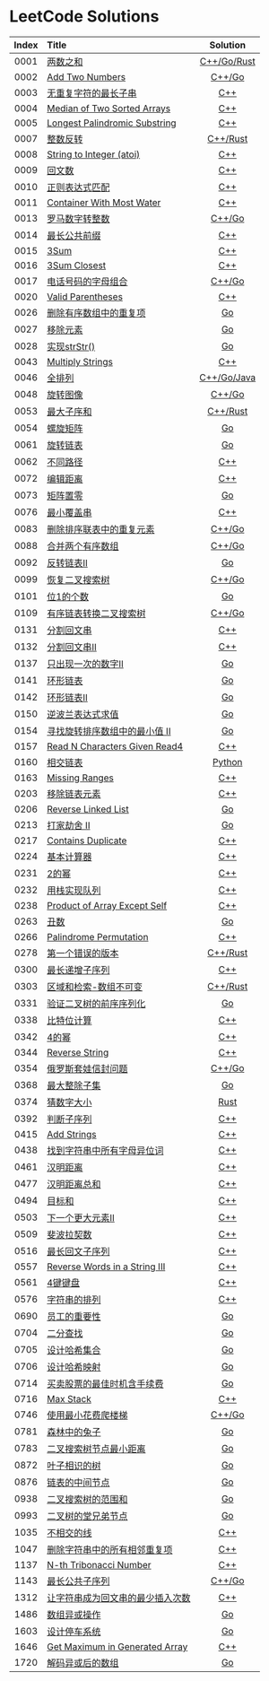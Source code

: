 # LeetCode Solutions

| Index | Title | Solution |
| :---: | :---- | :------: |
| 0001 | [两数之和]( https://leetcode-cn.com/problems/two-sum )  | [C++/Go/Rust]( src/p0001 ) |
| 0002 | [Add Two Numbers]( https://leetcode-cn.com/problems/add-two-numbers )  | [C++/Go]( src/p0002 ) |
| 0003 | [无重复字符的最长子串]( https://leetcode-cn.com/problems/longest-substring-without-repeating-character )  | [C++]( src/p0003 ) |
| 0004 | [Median of Two Sorted Arrays]( https://leetcode-cn.com/problems/median-of-two-sorted-arrays )  | [C++]( src/p0004 ) |
| 0005 | [Longest Palindromic Substring]( https://leetcode-cn.com/problems/longest-palindromic-substring )  | [C++]( src/p0005 ) |
| 0007 | [整数反转]( https://leetcode-cn.com/problems/reverse-integer )  | [C++/Rust]( src/p0007 ) |
| 0008 | [String to Integer (atoi)]( https://leetcode-cn.com/problems/string-to-integer-atoi )  | [C++]( src/p0008 ) |
| 0009 | [回文数]( https://leetcode-cn.com/problems/palindrome-number )  | [C++]( src/p0009 ) |
| 0010 | [正则表达式匹配]( https://leetcode-cn.com/problems/regular-expression-matching )  | [C++]( src/p0010 ) |
| 0011 | [Container With Most Water]( https://leetcode-cn.com/problems/container-with-most-water )  | [C++]( src/p0011 ) |
| 0013 | [罗马数字转整数]( https://leetcode-cn.com/problems/roman-to-integer )  | [C++/Go]( src/p0013 ) |
| 0014 | [最长公共前缀]( https://leetcode-cn.com/problems/longest-common-prefix )  | [C++]( src/p0014 ) |
| 0015 | [3Sum]( https://leetcode-cn.com/problems/3sum )  | [C++]( src/p0015 ) |
| 0016 | [3Sum Closest]( https://leetcode-cn.com/problems/3sum-closest )  | [C++]( src/p0016 ) |
| 0017 | [电话号码的字母组合]( https://leetcode-cn.com/problems/letter-combinations-of-a-phone-number )  | [C++/Go]( src/p0017 ) |
| 0020 | [Valid Parentheses]( https://leetcode-cn.com/problems/valid-parentheses )  | [C++]( src/p0020 ) |
| 0026 | [删除有序数组中的重复项]( https://leetcode-cn.com/problems/remove-duplicates-from-sorted-array )  | [Go]( src/p0026 ) |
| 0027 | [移除元素]( https://leetcode-cn.com/problems/remove-element )  | [Go]( src/p0027 ) |
| 0028 | [实现strStr()]( https://leetcode-cn.com/problems/implement-strstr )  | [Go]( src/p0028 ) |
| 0043 | [Multiply Strings]( https://leetcode-cn.com/problems/multiply-strings )  | [C++]( src/p0043 ) |
| 0046 | [全排列]( https://leetcode-cn.com/problems/permutations )  | [C++/Go/Java]( src/p0046 ) |
| 0048 | [旋转图像]( https://leetcode-cn.com/problems/rotate-image/ )  | [C++/Go]( src/p0048 ) |
| 0053 | [最大子序和]( https://leetcode-cn.com/problems/maximum-subarray )  | [C++/Rust]( src/p0053 ) |
| 0054 | [螺旋矩阵]( https://leetcode-cn.com/problems/spiral-matrix )  | [Go]( src/p0054 ) |
| 0061 | [旋转链表]( https://leetcode-cn.com/problems/rotate-list )  | [Go]( src/p0061 ) |
| 0062 | [不同路径]( https://leetcode-cn.com/problems/unique-paths )  | [C++]( src/p0062 ) |
| 0072 | [编辑距离]( https://leetcode-cn.com/problems/edit-distance )  | [C++]( src/p0072 ) |
| 0073 | [矩阵置零]( https://leetcode-cn.com/problems/set-matrix-zeroes )  | [Go]( src/p0073 ) |
| 0076 | [最小覆盖串]( https://leetcode-cn.com/problems/minimum-window-substring )  | [C++]( src/p0076 ) |
| 0083 | [删除排序联表中的重复元素]( https://leetcode-cn.com/problems/remove-duplicates-from-sorted-list )  | [C++/Go]( src/p0083 ) |
| 0088 | [合并两个有序数组]( https://leetcode-cn.com/problems/merge-sorted-array )  | [C++/Go]( src/p0088 ) |
| 0092 | [反转链表II]( https://leetcode-cn.com/problems/reverse-linked-list-ii )  | [Go]( src/p0092 ) |
| 0099 | [恢复二叉搜索树]( https://leetcode-cn.com/problems/recover-binary-search-tree )  | [C++/Go]( src/p0099 ) |
| 0101 | [位1的个数]( https://leetcode-cn.com/problems/number-of-1-bits )  | [Go]( src/p0101 ) |
| 0109 | [有序链表转换二叉搜索树]( https://leetcode-cn.com/problems/convert-sorted-list-to-binary-search-tree )  | [C++/Go]( src/p0109 ) |
| 0131 | [分割回文串]( https://leetcode-cn.com/problems/palindrome-partitioning )  | [C++]( src/p0131 ) |
| 0132 | [分割回文串II]( https://leetcode-cn.com/problems/palindrome-partitioning-ii )  | [C++]( src/p0132 ) |
| 0137 | [只出现一次的数字II]( https://leetcode-cn.com/problems/single-number-ii )  | [Go]( src/p0137 ) |
| 0141 | [环形链表]( https://leetcode-cn.com/problems/linked-list-cycle )  | [Go]( src/p0141 ) |
| 0142 | [环形链表II]( https://leetcode-cn.com/problems/linked-list-cycle-ii )  | [Go]( src/p0142 ) |
| 0150 | [逆波兰表达式求值]( https://leetcode-cn.com/problems/evaluate-reverse-polish-notation )  | [Go]( src/p0150 ) |
| 0154 | [寻找旋转排序数组中的最小值 II]( https://leetcode-cn.com/problems/find-minimum-in-rotated-sorted-array-ii )  | [Go]( src/p0154 ) |
| 0157 | [Read N Characters Given Read4]( https://leetcode-cn.com/problems/read-n-characters-given-read4 )  | [C++]( src/p0157 ) |
| 0160 | [相交链表]( https://leetcode-cn.com/problems/intersection-of-two-linked-lists )  | [Python]( src/p0160 ) |
| 0163 | [Missing Ranges]( https://leetcode-cn.com/problems/missing-ranges )  | [C++]( src/p0163 ) |
| 0203 | [移除链表元素]( https://leetcode-cn.com/problems/remove-linked-list-elements )  | [C++]( src/p0203 ) |
| 0206 | [Reverse Linked List]( https://leetcode-cn.com/problems/reverse-linked-list )  | [Go]( src/p0206 ) |
| 0213 | [打家劫舍 II]( https://leetcode-cn.com/problems/house-robber-ii )  | [Go]( src/p0213 ) |
| 0217 | [Contains Duplicate]( https://leetcode-cn.com/problems/contains-duplicate )  | [C++]( src/p0217 ) |
| 0224 | [基本计算器]( https://leetcode-cn.com/problems/basic-calculator )  | [C++]( src/p0224 ) |
| 0231 | [2的幂]( https://leetcode-cn.com/problems/power-of-two )  | [C++]( src/p0231 ) |
| 0232 | [用栈实现队列]( https://leetcode-cn.com/problems/implement-queue-using-stacks )  | [C++]( src/p0232 ) |
| 0238 | [Product of Array Except Self]( https://leetcode-cn.com/problems/product-of-array-except-self )  | [C++]( src/p0238 ) |
| 0263 | [丑数]( https://leetcode-cn.com/problems/ugly-number )  | [Go]( src/p0263 ) |
| 0266 | [Palindrome Permutation]( https://leetcode-cn.com/problems/palindrome-permutation )  | [C++]( src/p0266 ) |
| 0278 | [第一个错误的版本]( https://leetcode-cn.com/problems/first-bad-version )  | [C++/Rust]( src/p0278 ) |
| 0300 | [最长递增子序列]( https://leetcode-cn.com/problems/longest-increasing-subsequence )  | [C++]( src/p0300 ) |
| 0303 | [区域和检索-数组不可变]( https://leetcode-cn.com/problems/range-sum-query-immutable )  | [C++/Rust]( src/p0303 ) |
| 0331 | [验证二叉树的前序序列化]( https://leetcode-cn.com/problems/verify-preorder-serialization-of-a-binary-tree )  | [Go]( src/p0331 ) |
| 0338 | [比特位计算]( https://leetcode-cn.com/problems/counting-bits/ )  | [C++]( src/p0338 ) |
| 0342 | [4的幂]( https://leetcode-cn.com/problems/power-of-four )  | [C++]( src/p0342 ) |
| 0344 | [Reverse String]( https://leetcode-cn.com/problems/reverse-string )  | [C++]( src/p0344 ) |
| 0354 | [俄罗斯套娃信封问题]( https://leetcode-cn.com/problems/russian-doll-envelopes )  | [C++/Go]( src/p0354 ) |
| 0368 | [最大整除子集]( https://leetcode-cn.com/problems/largest-divisible-subset )  | [Go]( src/p0368 ) |
| 0374 | [猜数字大小]( https://leetcode-cn.com/problems/find-all-anagrams-in-a-string )  | [Rust]( src/p0374 ) |
| 0392 | [判断子序列]( https://leetcode-cn.com/problems/is-subsequence )  | [C++]( src/p0392 ) |
| 0415 | [Add Strings]( https://leetcode-cn.com/problems/add-strings )  | [C++]( src/p0415 ) |
| 0438 | [找到字符串中所有字母异位词]( https://leetcode-cn.com/problems/find-all-anagrams-in-a-string )  | [C++]( src/p0438 ) |
| 0461 | [汉明距离]( https://leetcode-cn.com/problems/hamming-distance )  | [C++]( src/p0461 ) |
| 0477 | [汉明距离总和]( https://leetcode-cn.com/problems/total-hamming-distance )  | [C++]( src/p0477 ) |
| 0494 | [目标和]( https://leetcode-cn.com/problems/target-sum )  | [C++]( src/p0494 ) |
| 0503 | [下一个更大元素II]( https://leetcode-cn.com/problems/next-greater-element-ii )  | [C++]( src/p0503 ) |
| 0509 | [斐波拉契数]( https://leetcode-cn.com/problems/fibonacci-number )  | [C++]( src/p0509 ) |
| 0516 | [最长回文子序列]( https://leetcode-cn.com/problems/longest-palindromic-subsequence )  | [C++]( src/p0516 ) |
| 0557 | [Reverse Words in a String III]( https://leetcode-cn.com/problems/reverse-words-in-a-string-iii )  | [C++]( src/p0557 ) |
| 0561 | [4键键盘]( https://leetcode-cn.com/problems/4-keys-keyboard )  | [C++]( src/p0561 ) |
| 0576 | [字符串的排列]( https://leetcode-cn.com/problems/permutation-in-string )  | [C++]( src/p0567 ) |
| 0690 | [员工的重要性]( https://leetcode-cn.com/problems/employee-importance/submissions )  | [Go]( src/p0690 ) |
| 0704 | [二分查找]( https://leetcode-cn.com/problems/binary-search )  | [Go]( src/p0704 ) |
| 0705 | [设计哈希集合]( https://leetcode-cn.com/problems/design-hashset )  | [Go]( src/p0705 ) |
| 0706 | [设计哈希映射]( https://leetcode-cn.com/problems/design-hashmap )  | [Go]( src/p0706 ) |
| 0714 | [买卖股票的最佳时机含手续费]( https://leetcode-cn.com/problems/best-time-to-buy-and-sell-stock-with-transaction-fee )  | [Go]( src/p0714 ) |
| 0716 | [Max Stack]( https://leetcode-cn.com/problems/max-stack )  | [C++]( src/p0716 ) |
| 0746 | [使用最小花费爬楼梯]( https://leetcode-cn.com/problems/min-cost-climbing-stairs )  | [C++/Go]( src/p0746 ) |
| 0781 | [森林中的兔子]( https://leetcode-cn.com/problems/rabbits-in-forest )  | [Go]( src/p0781 ) |
| 0783 | [二叉搜索树节点最小距离]( https://leetcode-cn.com/problems/minimum-distance-between-bst-nodes )  | [Go]( src/p0783 ) |
| 0872 | [叶子相识的树]( https://leetcode-cn.com/problems/leaf-similar-trees )  | [Go]( src/p0872 ) |
| 0876 | [链表的中间节点]( https://leetcode-cn.com/problems/middle-of-the-linked-list )  | [Go]( src/p0876 ) |
| 0938 | [二叉搜索树的范围和]( https://leetcode-cn.com/problems/range-sum-of-bst )  | [Go]( src/p0938 ) |
| 0993 | [二叉树的堂兄弟节点]( https://leetcode-cn.com/problems/cousins-in-binary-tree )  | [Go]( src/p0993 ) |
| 1035 | [不相交的线]( https://leetcode-cn.com/problems/uncrossed-lines )  | [C++]( src/p1035 ) |
| 1047 | [删除字符串中的所有相邻重复项]( https://leetcode-cn.com/problems/remove-all-adjacent-duplicates-in-string )  | [C++]( src/p1047 ) |
| 1137 | [N-th Tribonacci Number]( https://leetcode-cn.com/problems/n-th-tribonacci-number )  | [C++]( src/p1137 ) |
| 1143 | [最长公共子序列]( https://leetcode-cn.com/problems/longest-common-subsequence )  | [C++/Go]( src/p1143 ) |
| 1312 | [让字符串成为回文串的最少插入次数]( https://leetcode-cn.com/problems/minimum-insertion-steps-to-make-a-string-palindrome )  | [C++]( src/p1312 ) |
| 1486 | [数组异或操作]( https://leetcode-cn.com/problems/xor-operation-in-an-array )  | [Go]( src/p1486 ) |
| 1603 | [设计停车系统]( https://leetcode-cn.com/problems/design-parking-system )  | [Go]( src/p1603 ) |
| 1646 | [Get Maximum in Generated Array]( https://leetcode-cn.com/problems/get-maximum-in-generated-array )  | [C++]( src/p1646 ) |
| 1720 | [解码异或后的数组]( https://leetcode-cn.com/problems/decode-xored-array )  | [Go]( src/p1720 ) |